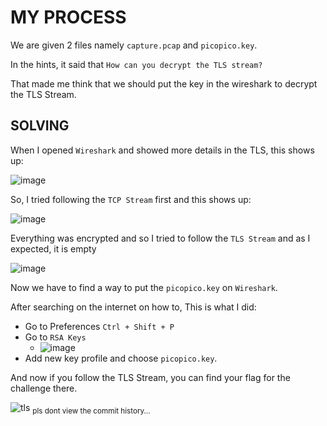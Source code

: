 # MY PROCESS

We are given 2 files namely `capture.pcap` and `picopico.key`.

In the hints, it said that `How can you decrypt the TLS stream?`

That made me think that we should put the key in the wireshark to decrypt the TLS Stream.

## SOLVING

When I opened `Wireshark` and showed more details in the TLS, this shows up:

![image](https://github.com/user-attachments/assets/f1c3fbf5-d158-4381-a48c-11f0c5ff8e0a)

So, I tried following the `TCP Stream` first and this shows up:

![image](https://github.com/user-attachments/assets/67b72a2f-1758-4565-9d53-fec8e84f529f)

Everything was encrypted and so I tried to follow the `TLS Stream` and as I expected, it is empty

![image](https://github.com/user-attachments/assets/05d7d14a-4a87-4e60-8bc6-6b503b69435b)

Now we have to find a way to put the `picopico.key` on `Wireshark`.

After searching on the internet on how to, This is what I did:
- Go to Preferences `Ctrl + Shift + P`
- Go to `RSA Keys`
  - ![image](https://github.com/user-attachments/assets/2a807a21-bee6-484f-882f-1ae0c6298836)
- Add new key profile and choose `picopico.key`.

And now if you follow the TLS Stream, you can find your flag for the challenge there.

![tls](https://github.com/user-attachments/assets/ba3e0646-e961-43b7-abb5-882615b73a17)
<sub>pls dont view the commit history...<sub/>
